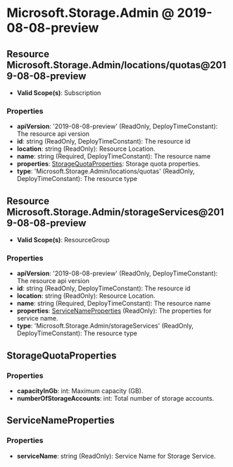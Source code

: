 # Microsoft.Storage.Admin @ 2019-08-08-preview

## Resource Microsoft.Storage.Admin/locations/quotas@2019-08-08-preview
* **Valid Scope(s)**: Subscription
### Properties
* **apiVersion**: '2019-08-08-preview' (ReadOnly, DeployTimeConstant): The resource api version
* **id**: string (ReadOnly, DeployTimeConstant): The resource id
* **location**: string (ReadOnly): Resource Location.
* **name**: string (Required, DeployTimeConstant): The resource name
* **properties**: [StorageQuotaProperties](#storagequotaproperties): Storage quota properties.
* **type**: 'Microsoft.Storage.Admin/locations/quotas' (ReadOnly, DeployTimeConstant): The resource type

## Resource Microsoft.Storage.Admin/storageServices@2019-08-08-preview
* **Valid Scope(s)**: ResourceGroup
### Properties
* **apiVersion**: '2019-08-08-preview' (ReadOnly, DeployTimeConstant): The resource api version
* **id**: string (ReadOnly, DeployTimeConstant): The resource id
* **location**: string (ReadOnly): Resource Location.
* **name**: string (Required, DeployTimeConstant): The resource name
* **properties**: [ServiceNameProperties](#servicenameproperties) (ReadOnly): The properties for service name.
* **type**: 'Microsoft.Storage.Admin/storageServices' (ReadOnly, DeployTimeConstant): The resource type

## StorageQuotaProperties
### Properties
* **capacityInGb**: int: Maximum capacity (GB).
* **numberOfStorageAccounts**: int: Total number of storage accounts.

## ServiceNameProperties
### Properties
* **serviceName**: string (ReadOnly): Service Name for Storage Service.


